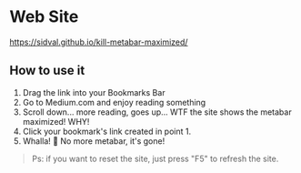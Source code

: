 # Web Site

https://sidval.github.io/kill-metabar-maximized/

## How to use it

1. Drag the link into your Bookmarks Bar
1. Go to Medium.com and enjoy reading something
1. Scroll down... more reading, goes up... WTF the site shows the metabar maximized! WHY!
1. Click your bookmark's link created in point 1.
1. Whalla! :tada: No more metabar, it's gone! 

>Ps: if you want to reset the site, just press "F5" to refresh the site. 
